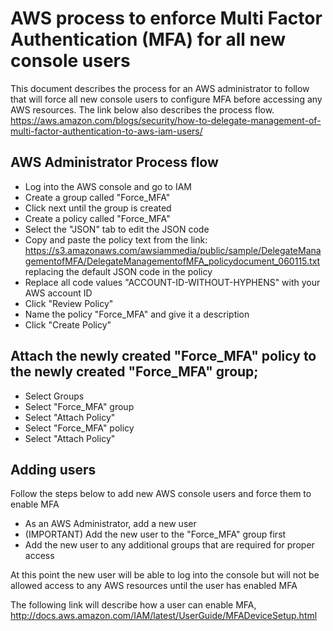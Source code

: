 # AWS process to enforce Multi Factor Authentication (MFA) for all new console users

This document describes the process for an AWS administrator to follow that will force all new console users to configure MFA before accessing any AWS resources.  The link below also describes the process flow.
https://aws.amazon.com/blogs/security/how-to-delegate-management-of-multi-factor-authentication-to-aws-iam-users/

## AWS Administrator Process flow

- Log into the AWS console and go to IAM
- Create a group called "Force_MFA"
- Click next until the group is created
- Create a policy called "Force_MFA"
- Select the "JSON" tab to edit the JSON code
- Copy and paste the policy text from the link: https://s3.amazonaws.com/awsiammedia/public/sample/DelegateManagementofMFA/DelegateManagementofMFA_policydocument_060115.txt replacing the default JSON code in the policy
- Replace all code values "ACCOUNT-ID-WITHOUT-HYPHENS" with your AWS account ID  
- Click "Review Policy"
- Name the policy "Force_MFA" and give it a description
- Click "Create Policy"

## Attach the newly created "Force_MFA" policy to the newly created "Force_MFA" group;
- Select Groups
- Select "Force_MFA" group
- Select "Attach Policy"
- Select "Force_MFA" policy
- Select "Attach Policy"

## Adding users 
Follow the steps below to add new AWS console users and force them to enable MFA    

- As an AWS Administrator, add a new user
- (IMPORTANT) Add the new user to the "Force_MFA" group first
- Add the new user to any additional groups that are required for proper access



At this point the new user will be able to log into the console but will not be allowed access to any AWS resources until the user has enabled MFA

The following link will describe how a user can enable MFA, http://docs.aws.amazon.com/IAM/latest/UserGuide/MFADeviceSetup.html


